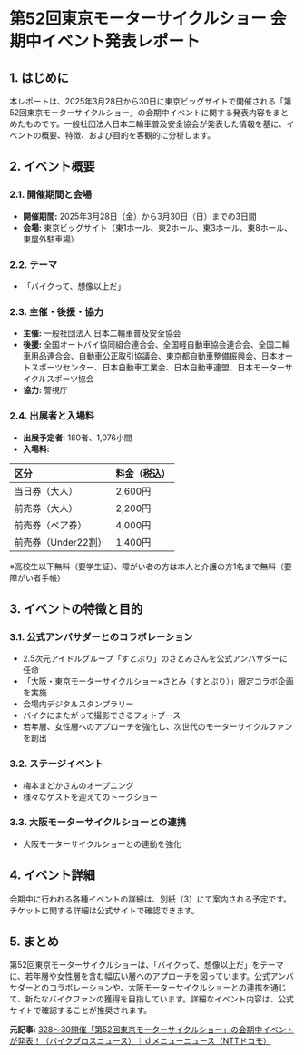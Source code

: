 # 第52回東京モーターサイクルショー 会期中イベント発表レポート

## 1. はじめに

本レポートは、2025年3月28日から30日に東京ビッグサイトで開催される「第52回東京モーターサイクルショー」の会期中イベントに関する発表内容をまとめたものです。一般社団法人日本二輪車普及安全協会が発表した情報を基に、イベントの概要、特徴、および目的を客観的に分析します。

## 2. イベント概要

### 2.1. 開催期間と会場

* **開催期間:** 2025年3月28日（金）から3月30日（日）までの3日間
* **会場:** 東京ビッグサイト（東1ホール、東2ホール、東3ホール、東8ホール、東屋外駐車場）

### 2.2. テーマ

* 「バイクって、想像以上だ」

### 2.3. 主催・後援・協力

* **主催:** 一般社団法人 日本二輪車普及安全協会
* **後援:** 全国オートバイ協同組合連合会、全国軽自動車協会連合会、全国二輪車用品連合会、自動車公正取引協議会、東京都自動車整備振興会、日本オートスポーツセンター、日本自動車工業会、日本自動車連盟、日本モーターサイクルスポーツ協会
* **協力:** 警視庁

### 2.4. 出展者と入場料

* **出展予定者:** 180者、1,076小間
* **入場料:**

 | 区分 | 料金（税込） |
 | :--------------- | :----------- |
 | 当日券（大人） | 2,600円 |
 | 前売券（大人） | 2,200円 |
 | 前売券（ペア券） | 4,000円 |
 | 前売券（Under22割）| 1,400円 |

 ※高校生以下無料（要学生証）、障がい者の方は本人と介護の方1名まで無料（要障がい者手帳）

## 3. イベントの特徴と目的

### 3.1. 公式アンバサダーとのコラボレーション

* 2.5次元アイドルグループ「すとぷり」のさとみさんを公式アンバサダーに任命
* 「大阪・東京モーターサイクルショー×さとみ（すとぷり）」限定コラボ企画を実施
 * 会場内デジタルスタンプラリー
 * バイクにまたがって撮影できるフォトブース
* 若年層、女性層へのアプローチを強化し、次世代のモーターサイクルファンを創出

### 3.2. ステージイベント

* 梅本まどかさんのオープニング
* 様々なゲストを迎えてのトークショー

### 3.3. 大阪モーターサイクルショーとの連携

* 大阪モーターサイクルショーとの連動を強化

## 4. イベント詳細

会期中に行われる各種イベントの詳細は、別紙（3）にて案内される予定です。チケットに関する詳細は公式サイトで確認できます。

## 5. まとめ

第52回東京モーターサイクルショーは、「バイクって、想像以上だ」をテーマに、若年層や女性層を含む幅広い層へのアプローチを図っています。公式アンバサダーとのコラボレーションや、大阪モーターサイクルショーとの連携を通じて、新たなバイクファンの獲得を目指しています。詳細なイベント内容は、公式サイトで確認することが推奨されます。


**元記事:** [328〜30開催「第52回東京モーターサイクルショー」の会期中イベントが発表！（バイクブロスニュース）｜ｄメニューニュース（NTTドコモ）](https://topics.smt.docomo.ne.jp/article/bikebros/trend/bikebros-223841)